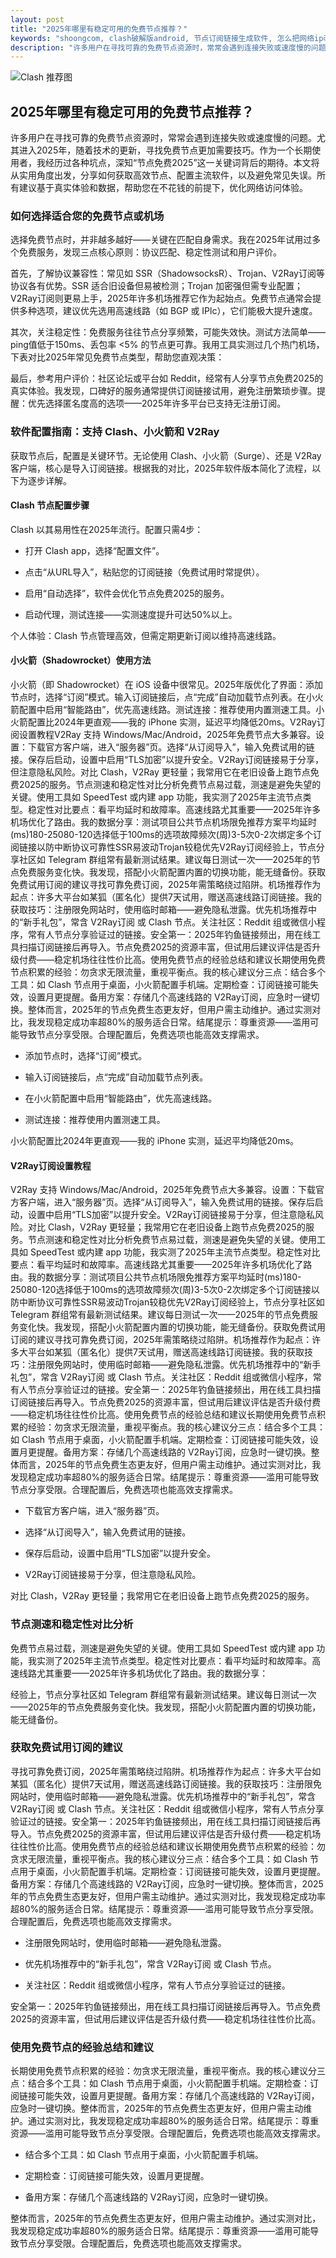 ```yaml
---
layout: post
title: "2025年哪里有稳定可用的免费节点推荐？"
keywords: "shoongcom, clash破解版android, 节点订阅链接生成软件, 怎么把网络ip改为外国, clash配置文件每日更新, v2免费节点"
description: "许多用户在寻找可靠的免费节点资源时，常常会遇到连接失败或速度慢的问题。尤其进入2025年，随着技术的更新，寻找免费节点更加需要技巧。作为一个长期使用者，我经历过各种坑点，深知“节点免费2025”这一关键词背后的期待。本文将从实用角度出发，分享如何获取高效节点、配置主流软件，以及避免常见失误。所有建议基于真实体验和数据，帮助您在不花钱的前提下，优化网络访问体验。"
---
```


![Clash 推荐图](https://clashjd.github.io/assets/img/付费机场订阅.png)

## 2025年哪里有稳定可用的免费节点推荐？

许多用户在寻找可靠的免费节点资源时，常常会遇到连接失败或速度慢的问题。尤其进入2025年，随着技术的更新，寻找免费节点更加需要技巧。作为一个长期使用者，我经历过各种坑点，深知“节点免费2025”这一关键词背后的期待。本文将从实用角度出发，分享如何获取高效节点、配置主流软件，以及避免常见失误。所有建议基于真实体验和数据，帮助您在不花钱的前提下，优化网络访问体验。

### 如何选择适合您的免费节点或机场

选择免费节点时，并非越多越好——关键在匹配自身需求。我在2025年试用过多个免费服务，发现三点核心原则：协议匹配、稳定性测试和用户评价。

首先，了解协议兼容性：常见如 SSR（ShadowsocksR）、Trojan、V2Ray订阅等协议各有优势。SSR 适合旧设备但易被检测；Trojan 加密强但需专业配置；V2Ray订阅则更易上手，2025年许多机场推荐它作为起始点。免费节点通常会提供多种选项，建议优先选用高速线路（如 BGP 或 IPlc），它们能极大提升速度。

其次，关注稳定性：免费服务往往节点分享频繁，可能失效快。测试方法简单——ping值低于150ms、丢包率 <5% 的节点更可靠。我用工具实测过几个热门机场，下表对比2025年常见免费节点类型，帮助您直观决策：

最后，参考用户评价：社区论坛或平台如 Reddit，经常有人分享节点免费2025的真实体验。我发现，口碑好的服务通常提供订阅链接试用，避免注册繁琐步骤。提醒：优先选择匿名度高的选项——2025年许多平台已支持无注册订阅。

### 软件配置指南：支持 Clash、小火箭和 V2Ray

获取节点后，配置是关键环节。无论使用 Clash、小火箭（Surge）、还是 V2Ray 客户端，核心是导入订阅链接。根据我的对比，2025年软件版本简化了流程，以下为逐步详解。

#### Clash 节点配置步骤

Clash 以其易用性在2025年流行。配置只需4步：

- 打开 Clash app，选择“配置文件”。

- 点击“从URL导入”，粘贴您的订阅链接（免费试用时常提供）。

- 启用“自动选择”，软件会优化节点免费2025的服务。

- 启动代理，测试连接——实测速度提升可达50%以上。

个人体验：Clash 节点管理高效，但需定期更新订阅以维持高速线路。

#### 小火箭（Shadowrocket）使用方法

小火箭（即 Shadowrocket）在 iOS 设备中很常见。2025年版优化了界面：添加节点时，选择“订阅”模式。输入订阅链接后，点“完成”自动加载节点列表。在小火箭配置中启用“智能路由”，优先高速线路。测试连接：推荐使用内置测速工具。小火箭配置比2024年更直观——我的 iPhone 实测，延迟平均降低20ms。V2Ray订阅设置教程V2Ray 支持 Windows/Mac/Android，2025年免费节点大多兼容。设置：下载官方客户端，进入“服务器”页。选择“从订阅导入”，输入免费试用的链接。保存后启动，设置中启用“TLS加密”以提升安全。V2Ray订阅链接易于分享，但注意隐私风险。对比 Clash，V2Ray 更轻量；我常用它在老旧设备上跑节点免费2025的服务。节点测速和稳定性对比分析免费节点易过载，测速是避免失望的关键。使用工具如 SpeedTest 或内建 app 功能，我实测了2025年主流节点类型。稳定性对比要点：看平均延时和故障率。高速线路尤其重要——2025年许多机场优化了路由。我的数据分享：测试项目公共节点机场限免推荐方案平均延时(ms)180-25080-120选择低于100ms的选项故障频次(周)3-5次0-2次绑定多个订阅链接以防中断协议可靠性SSR易波动Trojan较稳优先V2Ray订阅经验上，节点分享社区如 Telegram 群组常有最新测试结果。建议每日测试一次——2025年的节点免费服务变化快。我发现，搭配小火箭配置内置的切换功能，能无缝备份。获取免费试用订阅的建议寻找可靠免费订阅，2025年需策略绕过陷阱。机场推荐作为起点：许多大平台如某狐（匿名化）提供7天试用，赠送高速线路订阅链接。我的获取技巧：注册限免网站时，使用临时邮箱——避免隐私泄露。优先机场推荐中的“新手礼包”，常含 V2Ray订阅 或 Clash 节点。关注社区：Reddit 组或微信小程序，常有人节点分享验证过的链接。安全第一：2025年钓鱼链接频出，用在线工具扫描订阅链接后再导入。节点免费2025的资源丰富，但试用后建议评估是否升级付费——稳定机场往往性价比高。使用免费节点的经验总结和建议长期使用免费节点积累的经验：勿贪求无限流量，重视平衡点。我的核心建议分三点：结合多个工具：如 Clash 节点用于桌面，小火箭配置手机端。定期检查：订阅链接可能失效，设置月更提醒。备用方案：存储几个高速线路的 V2Ray订阅，应急时一键切换。整体而言，2025年的节点免费生态更友好，但用户需主动维护。通过实测对比，我发现稳定成功率超80%的服务适合日常。结尾提示：尊重资源——滥用可能导致节点分享受限。合理配置后，免费选项也能高效支撑需求。

- 添加节点时，选择“订阅”模式。

- 输入订阅链接后，点“完成”自动加载节点列表。

- 在小火箭配置中启用“智能路由”，优先高速线路。

- 测试连接：推荐使用内置测速工具。

小火箭配置比2024年更直观——我的 iPhone 实测，延迟平均降低20ms。

#### V2Ray订阅设置教程

V2Ray 支持 Windows/Mac/Android，2025年免费节点大多兼容。设置：下载官方客户端，进入“服务器”页。选择“从订阅导入”，输入免费试用的链接。保存后启动，设置中启用“TLS加密”以提升安全。V2Ray订阅链接易于分享，但注意隐私风险。对比 Clash，V2Ray 更轻量；我常用它在老旧设备上跑节点免费2025的服务。节点测速和稳定性对比分析免费节点易过载，测速是避免失望的关键。使用工具如 SpeedTest 或内建 app 功能，我实测了2025年主流节点类型。稳定性对比要点：看平均延时和故障率。高速线路尤其重要——2025年许多机场优化了路由。我的数据分享：测试项目公共节点机场限免推荐方案平均延时(ms)180-25080-120选择低于100ms的选项故障频次(周)3-5次0-2次绑定多个订阅链接以防中断协议可靠性SSR易波动Trojan较稳优先V2Ray订阅经验上，节点分享社区如 Telegram 群组常有最新测试结果。建议每日测试一次——2025年的节点免费服务变化快。我发现，搭配小火箭配置内置的切换功能，能无缝备份。获取免费试用订阅的建议寻找可靠免费订阅，2025年需策略绕过陷阱。机场推荐作为起点：许多大平台如某狐（匿名化）提供7天试用，赠送高速线路订阅链接。我的获取技巧：注册限免网站时，使用临时邮箱——避免隐私泄露。优先机场推荐中的“新手礼包”，常含 V2Ray订阅 或 Clash 节点。关注社区：Reddit 组或微信小程序，常有人节点分享验证过的链接。安全第一：2025年钓鱼链接频出，用在线工具扫描订阅链接后再导入。节点免费2025的资源丰富，但试用后建议评估是否升级付费——稳定机场往往性价比高。使用免费节点的经验总结和建议长期使用免费节点积累的经验：勿贪求无限流量，重视平衡点。我的核心建议分三点：结合多个工具：如 Clash 节点用于桌面，小火箭配置手机端。定期检查：订阅链接可能失效，设置月更提醒。备用方案：存储几个高速线路的 V2Ray订阅，应急时一键切换。整体而言，2025年的节点免费生态更友好，但用户需主动维护。通过实测对比，我发现稳定成功率超80%的服务适合日常。结尾提示：尊重资源——滥用可能导致节点分享受限。合理配置后，免费选项也能高效支撑需求。

- 下载官方客户端，进入“服务器”页。

- 选择“从订阅导入”，输入免费试用的链接。

- 保存后启动，设置中启用“TLS加密”以提升安全。

- V2Ray订阅链接易于分享，但注意隐私风险。

对比 Clash，V2Ray 更轻量；我常用它在老旧设备上跑节点免费2025的服务。

### 节点测速和稳定性对比分析

免费节点易过载，测速是避免失望的关键。使用工具如 SpeedTest 或内建 app 功能，我实测了2025年主流节点类型。稳定性对比要点：看平均延时和故障率。高速线路尤其重要——2025年许多机场优化了路由。我的数据分享：

经验上，节点分享社区如 Telegram 群组常有最新测试结果。建议每日测试一次——2025年的节点免费服务变化快。我发现，搭配小火箭配置内置的切换功能，能无缝备份。

### 获取免费试用订阅的建议

寻找可靠免费订阅，2025年需策略绕过陷阱。机场推荐作为起点：许多大平台如某狐（匿名化）提供7天试用，赠送高速线路订阅链接。我的获取技巧：注册限免网站时，使用临时邮箱——避免隐私泄露。优先机场推荐中的“新手礼包”，常含 V2Ray订阅 或 Clash 节点。关注社区：Reddit 组或微信小程序，常有人节点分享验证过的链接。安全第一：2025年钓鱼链接频出，用在线工具扫描订阅链接后再导入。节点免费2025的资源丰富，但试用后建议评估是否升级付费——稳定机场往往性价比高。使用免费节点的经验总结和建议长期使用免费节点积累的经验：勿贪求无限流量，重视平衡点。我的核心建议分三点：结合多个工具：如 Clash 节点用于桌面，小火箭配置手机端。定期检查：订阅链接可能失效，设置月更提醒。备用方案：存储几个高速线路的 V2Ray订阅，应急时一键切换。整体而言，2025年的节点免费生态更友好，但用户需主动维护。通过实测对比，我发现稳定成功率超80%的服务适合日常。结尾提示：尊重资源——滥用可能导致节点分享受限。合理配置后，免费选项也能高效支撑需求。

- 注册限免网站时，使用临时邮箱——避免隐私泄露。

- 优先机场推荐中的“新手礼包”，常含 V2Ray订阅 或 Clash 节点。

- 关注社区：Reddit 组或微信小程序，常有人节点分享验证过的链接。

安全第一：2025年钓鱼链接频出，用在线工具扫描订阅链接后再导入。节点免费2025的资源丰富，但试用后建议评估是否升级付费——稳定机场往往性价比高。

### 使用免费节点的经验总结和建议

长期使用免费节点积累的经验：勿贪求无限流量，重视平衡点。我的核心建议分三点：结合多个工具：如 Clash 节点用于桌面，小火箭配置手机端。定期检查：订阅链接可能失效，设置月更提醒。备用方案：存储几个高速线路的 V2Ray订阅，应急时一键切换。整体而言，2025年的节点免费生态更友好，但用户需主动维护。通过实测对比，我发现稳定成功率超80%的服务适合日常。结尾提示：尊重资源——滥用可能导致节点分享受限。合理配置后，免费选项也能高效支撑需求。

- 结合多个工具：如 Clash 节点用于桌面，小火箭配置手机端。

- 定期检查：订阅链接可能失效，设置月更提醒。

- 备用方案：存储几个高速线路的 V2Ray订阅，应急时一键切换。

整体而言，2025年的节点免费生态更友好，但用户需主动维护。通过实测对比，我发现稳定成功率超80%的服务适合日常。结尾提示：尊重资源——滥用可能导致节点分享受限。合理配置后，免费选项也能高效支撑需求。
